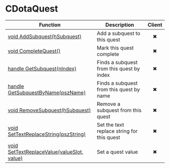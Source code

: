 # CDotaQuest
Function|Description|Client
--|--|:--:
[void AddSubquest(hSubquest)](AddSubquest)|Add a subquest to this quest|✖
[void CompleteQuest()](CompleteQuest)|Mark this quest complete|✖
[handle GetSubquest(nIndex)](GetSubquest)|Finds a subquest from this quest by index|✖
[handle GetSubquestByName(pszName)](GetSubquestByName)|Finds a subquest from this quest by name|✖
[void RemoveSubquest(hSubquest)](RemoveSubquest)|Remove a subquest from this quest|✖
[void SetTextReplaceString(pszString)](SetTextReplaceString)|Set the text replace string for this quest|✖
[void SetTextReplaceValue(valueSlot, value)](SetTextReplaceValue)|Set a quest value|✖
